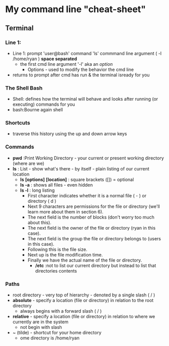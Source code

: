 # My command line "cheat-sheet" 

## Terminal

### Line 1: 
- Line 1: prompt 'user@bash' command 'ls' commmand line argument ( -l /home/ryan ) **space separated** 
  - the first cmd line argument '-l' aka an *option* 
    - Options - used to modify the behavior the cmd line
- returns to prompt after cmd has run & the terminal isready for you

### The Shell Bash
- Shell: defines how the terminal will behave and looks after running (or executing) commands for you
- bash:Bourne again shell

### Shortcuts
- traverse this history using the up and down arrow keys

### Commands
 - __pwd__ :Print Working Directory - your current or present working directory (where are we)
 - __ls__ : List - show what's there - by itself - plain listing of our current location
   - __ls__ __[options]__ __[location]__ : square brackets ([]) = optional
   - **ls -a** : shows all files - even hidden
   - **ls -l** : long listing
     - First character indicates whether it is a normal file ( - ) or directory ( d )
     - Next 9 characters are permissions for the file or directory (we'll learn more about them in section 6).
     - The next field is the number of blocks (don't worry too much about this).
     - The next field is the owner of the file or directory (ryan in this case).
     - The next field is the group the file or directory belongs to (users in this case).
     - Following this is the file size.
     - Next up is the file modification time.
     - Finally we have the actual name of the file or directory.
       - **/etc** :not to list our current directory but instead to list that directories contents

### Paths
- root directory - very top of hierarchy - denoted by a single slash ( / )
- **absolute** - specify a location (file or directory) in relation to the root directory
  - always begins with a forward slash ( / )
- **relative** - specify a location (file or directory) in relation to where we currently are in the system
  - not begin with slash
- ~ (tilde) - shortcut for your home directory
  - ome directory is /home/ryan

